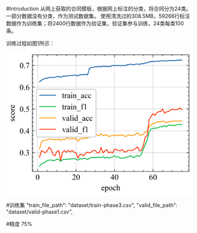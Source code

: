 #Introduction
从网上获取的合同模板，根据网上标注的分类，将合同分为24类。一部分数据没有分类，作为测试数据集。
使用清洗过的308.5MB，59266行标注数据作为训练集；将2400行数据作为验证集，验证集参与训练，24类每类100条。

训练过程如图1所示： 

![ALT](config/htfl-train.svg)

#训练集
"train_file_path": "dataset/train-phase3.csv",
"valid_file_path": "dataset/valid-phase1.csv",

#精度
75%

